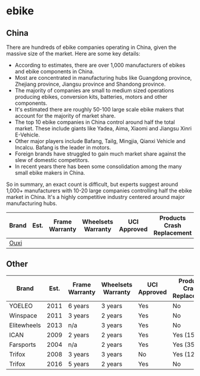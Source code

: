 # ebike

## China

There are hundreds of ebike companies operating in China, given the massive size of the market. Here are some key details:

* According to estimates, there are over 1,000 manufacturers of ebikes and ebike components in China.  
* Most are concentrated in manufacturing hubs like Guangdong province, Zhejiang province, Jiangsu province and Shandong province.
* The majority of companies are small to medium sized operations producing ebikes, conversion kits, batteries, motors and other components.
* It's estimated there are roughly 50-100 large scale ebike makers that account for the majority of market share.
* The top 10 ebike companies in China control around half the total market. These include giants like Yadea, Aima, Xiaomi and Jiangsu Xinri E-Vehicle.
* Other major players include Bafang, Tailg, Mingjia, Qianxi Vehicle and Incalcu. Bafang is the leader in motors.
* Foreign brands have struggled to gain much market share against the slew of domestic competitors.
* In recent years there has been some consolidation among the many small ebike makers in China.

So in summary, an exact count is difficult, but experts suggest around 1,000+ manufacturers with 10-20 large companies controlling half the ebike market in China. It's a highly competitive industry centered around major manufacturing hubs.

| Brand | Est.	| Frame Warranty | Wheelsets Warranty | UCI Approved | Products	Crash Replacement	| Live Chat |
| --- | --- | --- | --- | --- | --- | --- | 
| [Ouxi](https://store.ouxi.us/) | | | | | | No |

## Other

| Brand | Est.	| Frame Warranty | Wheelsets Warranty | UCI Approved | Products	Crash Replacement	| Live Chat |
| --- | --- | --- | --- | --- | --- | --- | 
| YOELEO	| 2011 | 	6 years |	3 years |	Yes |	No	| Yes |
| Winspace	| 2011 | 	3 years |	2 years |	Yes |	No	| Yes |
| Elitewheels	| 2013 | 	n/a |	3 years |	Yes |	No	| Yes |
| ICAN	| 2009 | 	2 years |	2 years |	Yes |	Yes (15%)	| Yes |
| Farsports	| 2004 | 	n/a |	2 years |	Yes |	Yes (35%)	| Yes |
| Trifox	| 2008 | 	3 years |	3 years |	No |	Yes (12%)	| Yes |
| Trifox	| 2016 | 	5 years |	2 years |	Yes |	No	| Yes |
